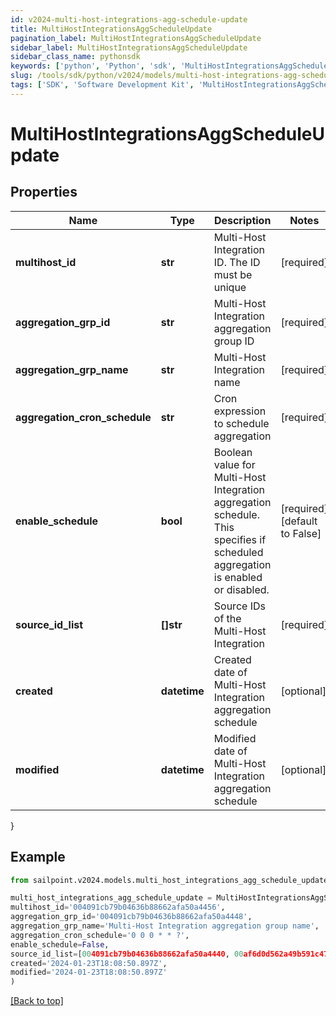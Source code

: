 ```yaml
---
id: v2024-multi-host-integrations-agg-schedule-update
title: MultiHostIntegrationsAggScheduleUpdate
pagination_label: MultiHostIntegrationsAggScheduleUpdate
sidebar_label: MultiHostIntegrationsAggScheduleUpdate
sidebar_class_name: pythonsdk
keywords: ['python', 'Python', 'sdk', 'MultiHostIntegrationsAggScheduleUpdate', 'V2024MultiHostIntegrationsAggScheduleUpdate'] 
slug: /tools/sdk/python/v2024/models/multi-host-integrations-agg-schedule-update
tags: ['SDK', 'Software Development Kit', 'MultiHostIntegrationsAggScheduleUpdate', 'V2024MultiHostIntegrationsAggScheduleUpdate']
---
```


# MultiHostIntegrationsAggScheduleUpdate


## Properties

Name | Type | Description | Notes
------------ | ------------- | ------------- | -------------
**multihost_id** | **str** | Multi-Host Integration ID. The ID must be unique | [required]
**aggregation_grp_id** | **str** | Multi-Host Integration aggregation group ID | [required]
**aggregation_grp_name** | **str** | Multi-Host Integration name | [required]
**aggregation_cron_schedule** | **str** | Cron expression to schedule aggregation | [required]
**enable_schedule** | **bool** | Boolean value for Multi-Host Integration aggregation schedule.  This specifies if scheduled aggregation is enabled or disabled. | [required][default to False]
**source_id_list** | **[]str** | Source IDs of the Multi-Host Integration | [required]
**created** | **datetime** | Created date of Multi-Host Integration aggregation schedule | [optional] 
**modified** | **datetime** | Modified date of Multi-Host Integration aggregation schedule | [optional] 
}

## Example

```python
from sailpoint.v2024.models.multi_host_integrations_agg_schedule_update import MultiHostIntegrationsAggScheduleUpdate

multi_host_integrations_agg_schedule_update = MultiHostIntegrationsAggScheduleUpdate(
multihost_id='004091cb79b04636b88662afa50a4456',
aggregation_grp_id='004091cb79b04636b88662afa50a4448',
aggregation_grp_name='Multi-Host Integration aggregation group name',
aggregation_cron_schedule='0 0 0 * * ?',
enable_schedule=False,
source_id_list=[004091cb79b04636b88662afa50a4440, 00af6d0d562a49b591c47be908740542],
created='2024-01-23T18:08:50.897Z',
modified='2024-01-23T18:08:50.897Z'
)

```
[[Back to top]](#) 


